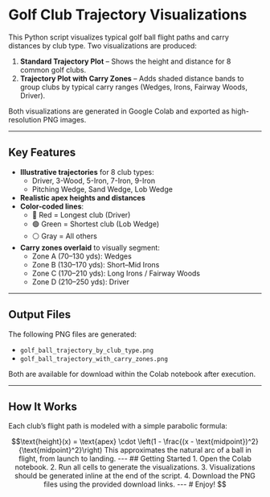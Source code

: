 # Golf Club Trajectory Visualizations

This Python script visualizes typical golf ball flight paths and carry distances by club type. Two visualizations are produced:

1. **Standard Trajectory Plot** – Shows the height and distance for 8 common golf clubs.
2. **Trajectory Plot with Carry Zones** – Adds shaded distance bands to group clubs by typical carry ranges (Wedges, Irons, Fairway Woods, Driver).

Both visualizations are generated in Google Colab and exported as high-resolution PNG images.

---

## Key Features

- **Illustrative trajectories** for 8 club types:
  - Driver, 3-Wood, 5-Iron, 7-Iron, 9-Iron
  - Pitching Wedge, Sand Wedge, Lob Wedge
- **Realistic apex heights and distances**
- **Color-coded lines**:
  - 🔴 Red = Longest club (Driver)
  - 🟢 Green = Shortest club (Lob Wedge)
  - ⚪ Gray = All others
- **Carry zones overlaid** to visually segment:
  - Zone A (70–130 yds): Wedges
  - Zone B (130–170 yds): Short–Mid Irons
  - Zone C (170–210 yds): Long Irons / Fairway Woods
  - Zone D (210–250 yds): Driver

---

## Output Files

The following PNG files are generated:

- `golf_ball_trajectory_by_club_type.png`
- `golf_ball_trajectory_with_carry_zones.png`

Both are available for download within the Colab notebook after execution.

---

## How It Works

Each club’s flight path is modeled with a simple parabolic formula:

```math
\text{height}(x) = \text{apex} \cdot \left(1 - \frac{(x - \text{midpoint})^2}{\text{midpoint}^2}\right)

This approximates the natural arc of a ball in flight, from launch to landing.

---

## Getting Started

1. Open the Colab notebook.
2. Run all cells to generate the visualizations.
3. Visualizations should be generated inline at the end of the script. 
4. Download the PNG files using the provided download links.

---

# Enjoy! 
